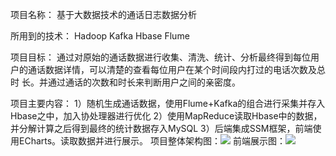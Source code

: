 项目名称：
         基于大数据技术的通话日志数据分析
         
所用到的技术：
         Hadoop Kafka  Hbase Flume
         
项目目标：
         通过对原始的通话数据进行收集、清洗、统计、分析最终得到每位用户的通话数据详情，可以清楚的查看每位用户在某个时间段内打过的电话次数及总时          长。并通过通话的次数和时长来判断用户之间的亲密度。
         
项目主要内容：
           1）随机生成通话数据，使用Flume+Kafka的组合进行采集并存入Hbase之中，加入协处理器进行优化
           2）使用MapReduce读取Hbase中的数据，并分解计算之后得到最终的统计数据存入MySQL
           3）后端集成SSM框架，前端使用ECharts。读取数据并进行展示。
 项目整体架构图：![](https://imgchr.com/i/YjqCkD)
 前端展示图：![](https://imgchr.com/i/YjLY2d)
 
 
